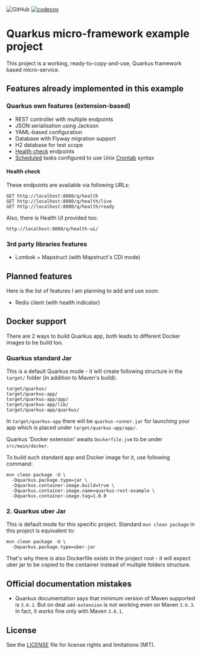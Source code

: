 ![GitHub](https://img.shields.io/github/license/starichkovva/quarkus-rest-example?label=LICENSE&style=for-the-badge)
[![codecov](https://img.shields.io/codecov/c/github/starichkovva/quarkus-rest-example?style=for-the-badge)](https://codecov.io/gh/starichkovva/quarkus-rest-example)

Quarkus micro-framework example project
=
This project is a working, ready-to-copy-and-use, Quarkus framework based micro-service.

## Features already implemented in this example

### Quarkus own features (extension-based)

- REST controller with multiple endpoints
- JSON serialisation using Jackson
- YAML-based configuration
- Database with Flyway migration support
- H2 database for test scope
- [Health check](https://quarkus.io/guides/smallrye-health) endpoints
- [Scheduled](https://quarkus.io/guides/scheduler-reference) tasks configured to use Unix [Crontab](https://crontab.guru/) syntax

#### Health check

These endpoints are available via following URLs:

```
GET http://localhost:8080/q/health
GET http://localhost:8080/q/health/live
GET http://localhost:8080/q/health/ready
```

Also, there is Health UI provided too:

```
http://localhost:8080/q/health-ui/
```

### 3rd party libraries features

- Lombok + Mapstruct (with Mapstruct's CDI mode)

## Planned features

Here is the list of features I am planning to add and use soon:

- Redis client (with health indicator)

## Docker support

There are 2 ways to build Quarkus app, both leads to different Docker images to be build too.

### Quarkus standard Jar

This is a default Quarkus mode - it will create following structure in the `target/` folder (in addition to Maven's build):

```
target/quarkus/
target/quarkus-app/
target/quarkus-app/app/
target/quarkus-app/lib/
target/quarkus-app/quarkus/
```

In `target/quarkus-app` there will be `quarkus-runner.jar` for launching your app which is placed under `target/quarkus-app/app/`.

Quarkus 'Docker extension' awaits `Dockerfile.jvm` to be under `src/main/docker`.

To build such standard app and Docker image for it, use following command:

```shell
mvn clean package -U \
  -Dquarkus.package.type=jar \
  -Dquarkus.container-image.build=true \
  -Dquarkus.container-image.name=quarkus-rest-example \
  -Dquarkus.container-image.tag=1.0.0
```

### 2. Quarkus uber Jar

This is default mode for this specific project. Standard `mvn clean package` in this project is equivalent to:

```shell
mvn clean package -U \
  -Dquarkus.package.type=uber-jar
```

That's why there is also Dockerfile exists in the project root - it will expect uber jar to be copied to the container instead of multiple folders structure.

## Official documentation mistakes

- Quarkus documentation says that minimum version of Maven supported is `3.6.1`. But on deal `add-extension` is not working even on Maven `3.6.3`. 
  In fact, it works fine only with Maven `3.8.1`.

## License

See the [LICENSE](LICENSE.md) file for license rights and limitations (MIT).
